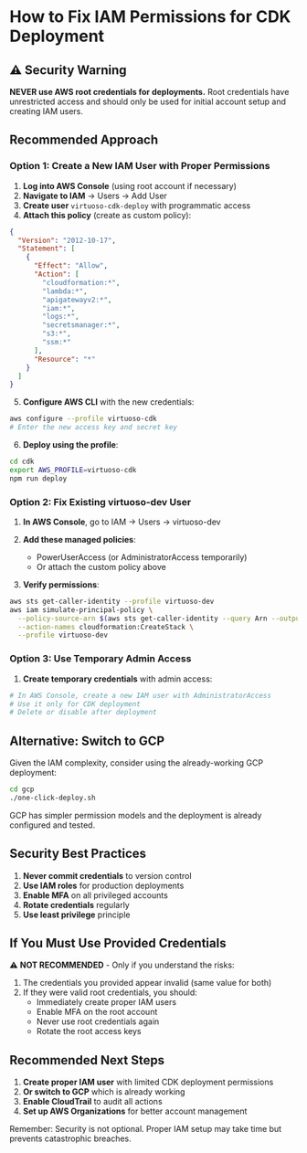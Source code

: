# How to Fix IAM Permissions for CDK Deployment

## ⚠️ Security Warning
**NEVER use AWS root credentials for deployments.** Root credentials have unrestricted access and should only be used for initial account setup and creating IAM users.

## Recommended Approach

### Option 1: Create a New IAM User with Proper Permissions

1. **Log into AWS Console** (using root account if necessary)
2. **Navigate to IAM** → Users → Add User
3. **Create user** `virtuoso-cdk-deploy` with programmatic access
4. **Attach this policy** (create as custom policy):

```json
{
  "Version": "2012-10-17",
  "Statement": [
    {
      "Effect": "Allow",
      "Action": [
        "cloudformation:*",
        "lambda:*",
        "apigatewayv2:*",
        "iam:*",
        "logs:*",
        "secretsmanager:*",
        "s3:*",
        "ssm:*"
      ],
      "Resource": "*"
    }
  ]
}
```

5. **Configure AWS CLI** with the new credentials:
```bash
aws configure --profile virtuoso-cdk
# Enter the new access key and secret key
```

6. **Deploy using the profile**:
```bash
cd cdk
export AWS_PROFILE=virtuoso-cdk
npm run deploy
```

### Option 2: Fix Existing virtuoso-dev User

1. **In AWS Console**, go to IAM → Users → virtuoso-dev
2. **Add these managed policies**:
   - PowerUserAccess (or AdministratorAccess temporarily)
   - Or attach the custom policy above

3. **Verify permissions**:
```bash
aws sts get-caller-identity --profile virtuoso-dev
aws iam simulate-principal-policy \
  --policy-source-arn $(aws sts get-caller-identity --query Arn --output text) \
  --action-names cloudformation:CreateStack \
  --profile virtuoso-dev
```

### Option 3: Use Temporary Admin Access

1. **Create temporary credentials** with admin access:
```bash
# In AWS Console, create a new IAM user with AdministratorAccess
# Use it only for CDK deployment
# Delete or disable after deployment
```

## Alternative: Switch to GCP

Given the IAM complexity, consider using the already-working GCP deployment:

```bash
cd gcp
./one-click-deploy.sh
```

GCP has simpler permission models and the deployment is already configured and tested.

## Security Best Practices

1. **Never commit credentials** to version control
2. **Use IAM roles** for production deployments
3. **Enable MFA** on all privileged accounts
4. **Rotate credentials** regularly
5. **Use least privilege** principle

## If You Must Use Provided Credentials

⚠️ **NOT RECOMMENDED** - Only if you understand the risks:

1. The credentials you provided appear invalid (same value for both)
2. If they were valid root credentials, you should:
   - Immediately create proper IAM users
   - Enable MFA on the root account
   - Never use root credentials again
   - Rotate the root access keys

## Recommended Next Steps

1. **Create proper IAM user** with limited CDK deployment permissions
2. **Or switch to GCP** which is already working
3. **Enable CloudTrail** to audit all actions
4. **Set up AWS Organizations** for better account management

Remember: Security is not optional. Proper IAM setup may take time but prevents catastrophic breaches.
